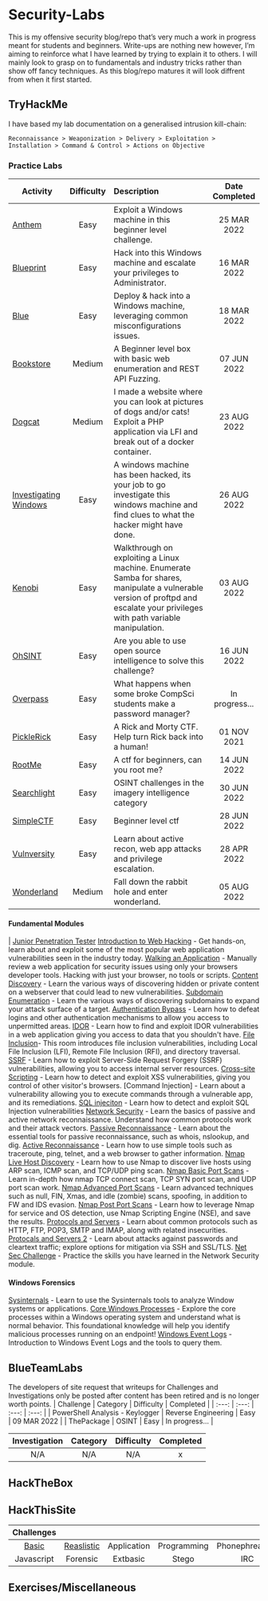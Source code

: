 # Security-Labs
This is my offensive security blog/repo that’s very much a work in progress meant for students and beginners. Write-ups are nothing new however, I’m aiming to reinforce what I have learned by trying to explain it to others. I will mainly look to grasp on to fundamentals and industry tricks rather than show off fancy techniques. As this blog/repo matures it will look diffrent from when it first started.

## TryHackMe
I have based my lab documentation on a generalised intrusion kill-chain:
```
Reconnaissance > Weaponization > Delivery > Exploitation > Installation > Command & Control > Actions on Objective
```
### Practice Labs
| Activity | Difficulty | Description | Date Completed |
|---|:---:|:---|:---:|
| [Anthem](https://github.com/dozmert/Security-Labs/blob/main/TryHackMe/Anthem/readme.md) | Easy | Exploit a Windows machine in this beginner level challenge. | 25 MAR 2022 |
| [Blueprint](https://github.com/dozmert/Security-Labs/blob/main/TryHackMe/Blueprint/readme.md) | Easy | Hack into this Windows machine and escalate your privileges to Administrator. | 16 MAR 2022 |
| [Blue](https://github.com/dozmert/Security-Labs/tree/main/TryHackMe/Blue#readme) | Easy | Deploy & hack into a Windows machine, leveraging common misconfigurations issues. | 18 MAR 2022 |
| [Bookstore](https://github.com/dozmert/Security-Labs/tree/main/TryHackMe/Bookstore#readme) | Medium | A Beginner level box with basic web enumeration and REST API Fuzzing. | 07 JUN 2022 |
| [Dogcat](https://github.com/dozmert/Security-Labs/tree/main/TryHackMe/Dogcat#readme) | Medium | I made a website where you can look at pictures of dogs and/or cats! Exploit a PHP application via LFI and break out of a docker container. | 23 AUG 2022 |
| [Investigating Windows](https://github.com/dozmert/Security-Labs/tree/main/TryHackMe/Investigating-Windows#readme) | Easy | A windows machine has been hacked, its your job to go investigate this windows machine and find clues to what the hacker might have done. | 26 AUG 2022 | 
| [Kenobi](https://github.com/dozmert/Security-Labs/tree/main/TryHackMe/Kenobi#readme) | Easy | Walkthrough on exploiting a Linux machine. Enumerate Samba for shares, manipulate a vulnerable version of proftpd and escalate your privileges with path variable manipulation. | 03 AUG 2022 |
| [OhSINT](https://github.com/dozmert/Security-Labs/tree/main/TryHackMe/OhSINT#readme) | Easy | Are you able to use open source intelligence to solve this challenge? | 16 JUN 2022 | 
| [Overpass](https://github.com/dozmert/Security-Labs/tree/main/TryHackMe/Overpass#readme) | Easy | What happens when some broke CompSci students make a password manager? | In progress... | 
| [PickleRick](https://github.com/dozmert/Security-Labs/tree/main/TryHackMe/PickleRick#readme) | Easy | A Rick and Morty CTF. Help turn Rick back into a human! | 01 NOV 2021 | 
| [RootMe](https://github.com/dozmert/Security-Labs/tree/main/TryHackMe/RootMe#readme) | Easy | A ctf for beginners, can you root me? | 14 JUN 2022 | 
| [Searchlight](https://github.com/dozmert/Security-Labs/blob/main/TryHackMe/Searchlight/readme.md) | Easy | OSINT challenges in the imagery intelligence category | 30 JUN 2022 | 
| [SimpleCTF](https://github.com/dozmert/Security-Labs/blob/main/TryHackMe/SimpleCTF/readme.md) | Easy | Beginner level ctf | 28 JUN 2022 | 
| [Vulnversity](https://github.com/dozmert/Security-Labs/blob/main/TryHackMe/Vunversity/readme.md) | Easy | Learn about active recon, web app attacks and privilege escalation. | 28 APR 2022 |
| [Wonderland](https://github.com/dozmert/Security-Labs/blob/main/TryHackMe/Wonderland/readme.md) | Medium | Fall down the rabbit hole and enter wonderland. | 05 AUG 2022 |

#### Fundamental Modules
| [Junior Penetration Tester](https://tryhackme.com/paths)
	[Introduction to Web Hacking](https://tryhackme.com/module/intro-to-web-hacking) - Get hands-on, learn about and exploit some of the most popular web application vulnerabilities seen in the industry today.
		[Walking an Application](https://tryhackme.com/room/walkinganapplication) - Manually review a web application for security issues using only your browsers developer tools. Hacking with just your browser, no tools or scripts.
		[Content Discovery](https://tryhackme.com/room/contentdiscovery) - Learn the various ways of discovering hidden or private content on a webserver that could lead to new vulnerabilities.
		[Subdomain Enumeration](https://tryhackme.com/room/subdomainenumeration) - Learn the various ways of discovering subdomains to expand your attack surface of a target.
		[Authentication Bypass](https://tryhackme.com/room/authenticationbypass) - Learn how to defeat logins and other authentication mechanisms to allow you access to unpermitted areas.
		[IDOR](https://tryhackme.com/room/idor) - Learn how to find and exploit IDOR vulnerabilities in a web application giving you access to data that you shouldn't have.
		[File Inclusion](https://tryhackme.com/room/fileinc)- This room introduces file inclusion vulnerabilities, including Local File Inclusion (LFI), Remote File Inclusion (RFI), and directory traversal.
		[SSRF](https://tryhackme.com/room/ssrfqi) - Learn how to exploit Server-Side Request Forgery (SSRF) vulnerabilities, allowing you to access internal server resources.
		[Cross-site Scripting](https://tryhackme.com/room/xssgi) - Learn how to detect and exploit XSS vulnerabilities, giving you control of other visitor's browsers.
		[Command Injection] - Learn about a vulnerability allowing you to execute commands through a vulnerable app, and its remediations.
		[SQL injeciton](https://tryhackme.com/room/sqlinjectionlm) - Learn how to detect and exploit SQL Injection vulnerabilities
	[Network Security](https://tryhackme.com/module/network-security) - Learn the basics of passive and active network reconnaissance. Understand how common protocols work and their attack vectors.
		[Passive Reconnaissance](https://tryhackme.com/room/passiverecon) - Learn about the essential tools for passive reconnaissance, such as whois, nslookup, and dig.
		[Active Reconnaissance](https://tryhackme.com/room/activerecon) - Learn how to use simple tools such as traceroute, ping, telnet, and a web browser to gather information.
		[Nmap Live Host Discovery](https://tryhackme.com/room/nmap01) - Learn how to use Nmap to discover live hosts using ARP scan, ICMP scan, and TCP/UDP ping scan.
		[Nmap Basic Port Scans](https://tryhackme.com/room/nmap02) - Learn in-depth how nmap TCP connect scan, TCP SYN port scan, and UDP port scan work.
		[Nmap Advanced Port Scans](https://tryhackme.com/room/nmap03) - Learn advanced techniques such as null, FIN, Xmas, and idle (zombie) scans, spoofing, in addition to FW and IDS evasion.
		[Nmap Post Port Scans](https://tryhackme.com/room/nmap04) - Learn how to leverage Nmap for service and OS detection, use Nmap Scripting Engine (NSE), and save the results.
		[Protocols and Servers](https://tryhackme.com/room/protocolsandservers) - Learn about common protocols such as HTTP, FTP, POP3, SMTP and IMAP, along with related insecurities.
		[Protocals and Servers 2](https://tryhackme.com/room/protocolsandservers2) - Learn about attacks against passwords and cleartext traffic; explore options for mitigation via SSH and SSL/TLS.
		[Net Sec Challenge](https://tryhackme.com/room/netsecchallenge) - Practice the skills you have learned in the Network Security module.

#### Windows Forensics
[Sysinternals](https://tryhackme.com/room/btsysinternalssg)  - Learn to use the Sysinternals tools to analyze Window systems or applications.
[Core Windows Processes](https://tryhackme.com/room/btwindowsinternals) - Explore the core processes within a Windows operating system and understand what is normal behavior. This foundational knowledge will help you identify malicious processes running on an endpoint!
[Windows Event Logs](https://tryhackme.com/room/windowseventlogs) - Introduction to Windows Event Logs and the tools to query them.

## BlueTeamLabs
The developers of site request that writeups for Challenges and Investigations only be posted after content has been retired and is no longer worth points.
| Challenge | Category | Difficulty | Completed |
| :---: | :---: | :---: | :---: |
| PowerShell Analysis - Keylogger | Reverse Engineering | Easy | 09 MAR 2022 |
| ThePackage | OSINT | Easy | In progress... |

| Investigation | Category | Difficulty | Completed |
| :---: | :---: | :---: | :---: |
| N/A | N/A | N/A | x |

## HackTheBox

## HackThisSite
| Challenges |  |  |  |  |
| :---: | :---: | :---: | :---: | :---: |
| [Basic](https://github.com/dozmert/Security-Labs/blob/main/HackThisSite/Basic/readme.md) | [Reaslistic](https://github.com/dozmert/Security-Labs/blob/main/HackThisSite/Realistic/readme.md) | Application | Programming | Phonephreaking |
| Javascript | Forensic | Extbasic | Stego | IRC |

## Exercises/Miscellaneous
